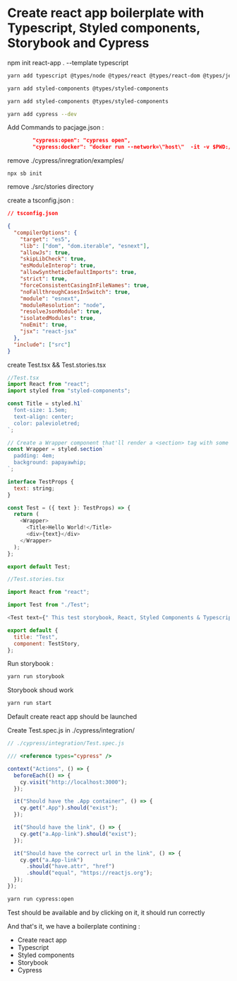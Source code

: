 # Create react app boilerplate with Typescript, Styled components, Storybook and Cypress

npm init react-app . --template typescript

```bash
yarn add typescript @types/node @types/react @types/react-dom @types/jest
```

```bash
yarn add styled-components @types/styled-components
```

```bash
yarn add styled-components @types/styled-components
```

```bash
yarn add cypress --dev
```

Add Commands to pacjage.json :

```json
        "cypress:open": "cypress open",
        "cypress:docker": "docker run --network=\"host\"  -it -v $PWD:/e2e -w /e2e cypress/included:6.2.1",
```

remove ./cypress/inregration/examples/

```
npx sb init
```

remove ./src/stories directory

create a tsconfig.json :

```json
// tsconfig.json

{
  "compilerOptions": {
    "target": "es5",
    "lib": ["dom", "dom.iterable", "esnext"],
    "allowJs": true,
    "skipLibCheck": true,
    "esModuleInterop": true,
    "allowSyntheticDefaultImports": true,
    "strict": true,
    "forceConsistentCasingInFileNames": true,
    "noFallthroughCasesInSwitch": true,
    "module": "esnext",
    "moduleResolution": "node",
    "resolveJsonModule": true,
    "isolatedModules": true,
    "noEmit": true,
    "jsx": "react-jsx"
  },
  "include": ["src"]
}
```

create Test.tsx && Test.stories.tsx

```javascript
//Test.tsx
import React from "react";
import styled from "styled-components";

const Title = styled.h1`
  font-size: 1.5em;
  text-align: center;
  color: palevioletred;
`;

// Create a Wrapper component that'll render a <section> tag with some styles
const Wrapper = styled.section`
  padding: 4em;
  background: papayawhip;
`;

interface TestProps {
  text: string;
}

const Test = ({ text }: TestProps) => {
  return (
    <Wrapper>
      <Title>Hello World!</Title>
      <div>{text}</div>
    </Wrapper>
  );
};

export default Test;
```

```javascript
//Test.stories.tsx

import React from "react";

import Test from "./Test";

<Test text={" This test storybook, React, Styled Components & Typescript"} />;

export default {
  title: "Test",
  component: TestStory,
};
```

Run storybook :

```bash
yarn run storybook
```

Storybook shoud work

```bash
yarn run start
```

Default create react app should be launched

Create Test.spec.js in ./cypress/integration/

```javascript
// ./cypress/integration/Test.spec.js

/// <reference types="cypress" />

context("Actions", () => {
  beforeEach(() => {
    cy.visit("http://localhost:3000");
  });

  it("Should have the .App container", () => {
    cy.get(".App").should("exist");
  });

  it("Should have the link", () => {
    cy.get("a.App-link").should("exist");
  });

  it("Should have the correct url in the link", () => {
    cy.get("a.App-link")
      .should("have.attr", "href")
      .should("equal", "https://reactjs.org");
  });
});
```

```bash
yarn run cypress:open
```

Test should be available and by clicking on it, it should run correctly

And that's it, we have a boilerplate contining :

- Create react app
- Typescript
- Styled components
- Storybook
- Cypress
